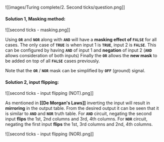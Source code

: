 ![[images/Turing complete/2. Second ticks/question.png]]

#### Solution 1, Masking method: 

![[second ticks - masking.png]]

Using **`OR`** and **`NOR`** along with **`AND`** will have a **masking effect of `FALSE`** for all cases. 
The only case of **`TRUE`** is when input 1 is **`TRUE`**, input 2 is **`FALSE`**. This can be configured by having **`AND`** of input 1 and **negation** of input 2 (**`AND`** allows consideration of both inputs)
Finally the **`OR`** allows the **new mask** to be added on top of all **`FALSE`** cases previously. 

Note that the **`OR`** / **`NOR`** mask can be simplified by **`OFF`** (ground) signal. 


#### Solution 2, input flipping:

![[second ticks - input flipping (NOT).png]]

As mentioned in **[[De Morgan's Laws]]** inverting the input will result in **mirroring** in the output table. 
From the desired output it can be seen that it is similar to **`AND`** and **`NOR`** truth table. For **`AND`** circuit, negating the second input **flips** the 1st, 2nd columns and 3rd, 4th columns. 
For **`NOR`** circuit, negating the first input **flips** the 1st, 3rd columns and 2nd, 4th columns. 

![[second ticks - input flipping (NOR).png]]

